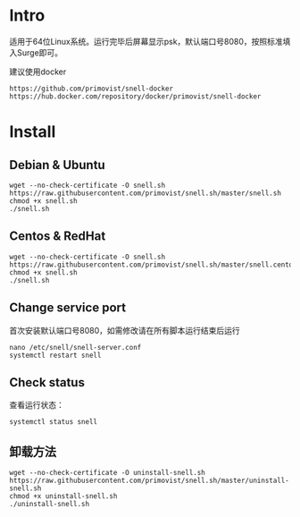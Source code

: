# Intro
适用于64位Linux系统。运行完毕后屏幕显示psk，默认端口号8080，按照标准填入Surge即可。

建议使用docker
```
https://github.com/primovist/snell-docker
https://hub.docker.com/repository/docker/primovist/snell-docker
```
# Install
## Debian & Ubuntu

```
wget --no-check-certificate -O snell.sh https://raw.githubusercontent.com/primovist/snell.sh/master/snell.sh
chmod +x snell.sh
./snell.sh
```

## Centos & RedHat

```
wget --no-check-certificate -O snell.sh https://raw.githubusercontent.com/primovist/snell.sh/master/snell.centos.sh
chmod +x snell.sh
./snell.sh
```

## Change service port
首次安装默认端口号8080，如需修改请在所有脚本运行结束后运行

```
nano /etc/snell/snell-server.conf
systemctl restart snell
```

## Check status
查看运行状态：

```
systemctl status snell
```

## 卸载方法

```
wget --no-check-certificate -O uninstall-snell.sh https://raw.githubusercontent.com/primovist/snell.sh/master/uninstall-snell.sh
chmod +x uninstall-snell.sh
./uninstall-snell.sh
```
